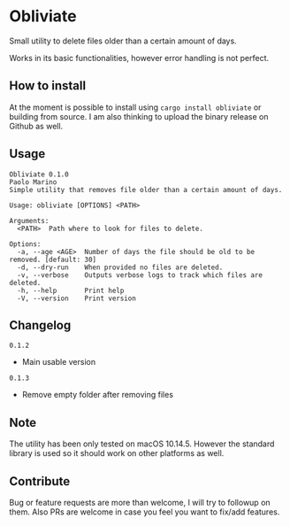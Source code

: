 # Obliviate

Small utility to delete files older than a certain amount of days.

Works in its basic functionalities, however error handling is not perfect.

## How to install

At the moment is possible to install using `cargo install obliviate` or building from source.
I am also thinking to upload the binary release on Github as well.

## Usage

```text
Obliviate 0.1.0
Paolo Marino
Simple utility that removes file older than a certain amount of days.

Usage: obliviate [OPTIONS] <PATH>

Arguments:
  <PATH>  Path where to look for files to delete.

Options:
  -a, --age <AGE>  Number of days the file should be old to be removed. [default: 30]
  -d, --dry-run    When provided no files are deleted.
  -v, --verbose    Outputs verbose logs to track which files are deleted.
  -h, --help       Print help
  -V, --version    Print version

```

## Changelog

`0.1.2`

- Main usable version

`0.1.3`

- Remove empty folder after removing files

## Note

The utility has been only tested on macOS 10.14.5. However the standard library is used so it should work
on other platforms as well.

## Contribute

Bug or feature requests are more than welcome, I will try to followup on them.
Also PRs are welcome in case you feel you want to fix/add features.
